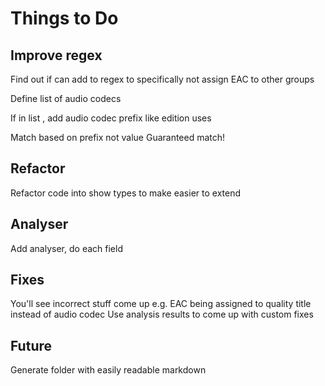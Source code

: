 # Things to Do 

## Improve regex 
Find out if can add to regex to specifically not assign EAC to other groups

Define list of audio codecs

If in list , add audio codec prefix like edition uses

Match based on prefix not value
Guaranteed match!


## Refactor
Refactor code into show types to make easier to extend


## Analyser
Add analyser, do each field


## Fixes
You'll see incorrect stuff come up
e.g. EAC being assigned to quality title instead of audio codec 
Use analysis results to come up with custom fixes

## Future 
Generate folder with easily readable markdown